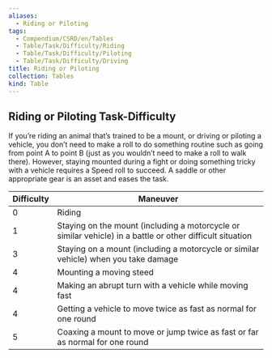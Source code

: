 ```yaml
---
aliases:
  - Riding or Piloting
tags:
  - Compendium/CSRD/en/Tables
  - Table/Task/Difficulty/Riding
  - Table/Task/Difficulty/Piloting
  - Table/Task/Difficulty/Driving
title: Riding or Piloting
collection: Tables
kind: Table
---
```

## Riding or Piloting Task-Difficulty
If you’re riding an animal that’s trained to be a mount, or driving or piloting a vehicle, you don’t need to make a roll to do something routine such as going from point A to point B (just as you wouldn’t need to make a roll to walk there). However, staying mounted during a fight or doing something tricky with a vehicle requires a Speed roll to succeed. A saddle or other appropriate gear is an asset and eases the task.

| Difficulty | Maneuver                                                                                                   |
|------------|------------------------------------------------------------------------------------------------------------|
| 0          | Riding                                                                                                     |
| 1          | Staying on the mount (including a motorcycle or similar vehicle) in a battle or other difficult situation  |
| 3          | Staying on a mount (including a motorcycle or similar vehicle) when you take damage                        |
| 4          | Mounting a moving steed                                                                                    |
| 4          | Making an abrupt turn with a vehicle while moving fast                                                     |
| 4          | Getting a vehicle to move twice as fast as normal for one round                                            |
| 5          | Coaxing a mount to move or jump twice as fast or far as normal for one round                               |

